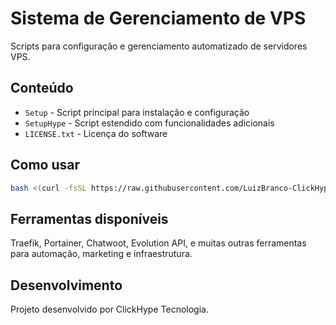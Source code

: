 # Sistema de Gerenciamento de VPS

Scripts para configuração e gerenciamento automatizado de servidores VPS.

## Conteúdo

- `Setup` - Script principal para instalação e configuração
- `SetupHype` - Script estendido com funcionalidades adicionais
- `LICENSE.txt` - Licença do software

## Como usar

```bash
bash <(curl -fsSL https://raw.githubusercontent.com/LuizBranco-ClickHype/SetupCH/main/Setup)
```

## Ferramentas disponíveis

Traefik, Portainer, Chatwoot, Evolution API, e muitas outras ferramentas para automação, marketing e infraestrutura.

## Desenvolvimento

Projeto desenvolvido por ClickHype Tecnologia.